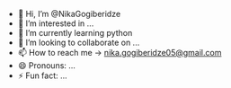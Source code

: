 - 👋 Hi, I’m @NikaGogiberidze
- 👀 I’m interested in ...
- 🌱 I’m currently learning python
- 💞️ I’m looking to collaborate on ...
- 📫 How to reach me -> nika.gogiberidze05@gmail.com
- 😄 Pronouns: ...
- ⚡ Fun fact: ...

<!---
NikaGogiberidze/NikaGogiberidze is a ✨ special ✨ repository because its `README.md` (this file) appears on your GitHub profile.
You can click the Preview link to take a look at your changes.
--->
